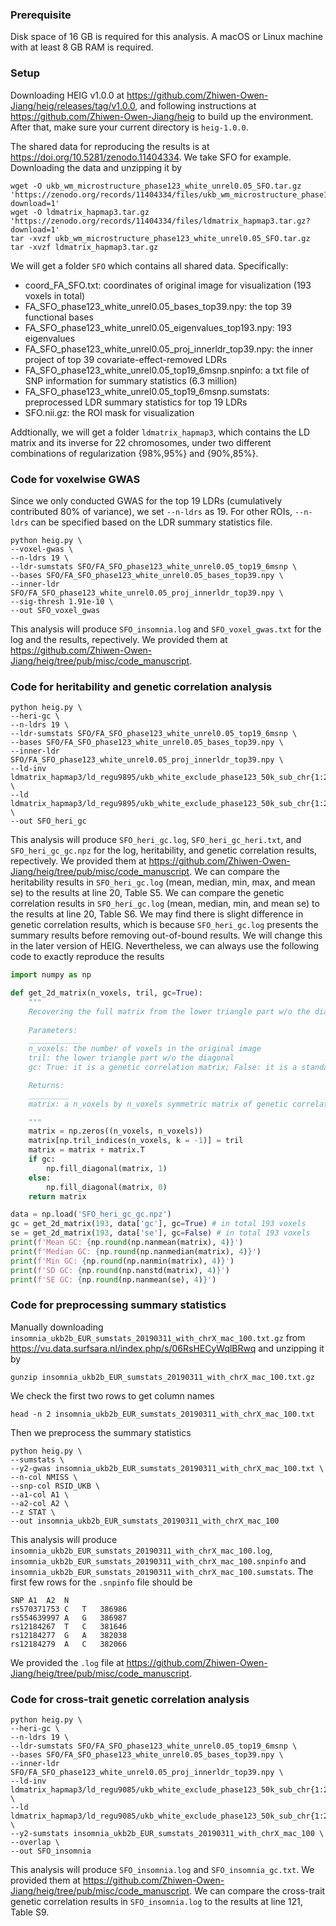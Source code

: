 ### Prerequisite

Disk space of 16 GB is required for this analysis. A macOS or Linux machine with at least 8 GB RAM is required.

### Setup

Downloading HEIG v1.0.0 at https://github.com/Zhiwen-Owen-Jiang/heig/releases/tag/v1.0.0, and following instructions at https://github.com/Zhiwen-Owen-Jiang/heig to build up the environment. After that, make sure your current directory is `heig-1.0.0`. 

The shared data for reproducing the results is at https://doi.org/10.5281/zenodo.11404334. We take SFO for example. Downloading the data and unzipping it by

```
wget -O ukb_wm_microstructure_phase123_white_unrel0.05_SFO.tar.gz 'https://zenodo.org/records/11404334/files/ukb_wm_microstructure_phase123_white_unrel0.05_SFO.tar.gz?download=1'
wget -O ldmatrix_hapmap3.tar.gz 'https://zenodo.org/records/11404334/files/ldmatrix_hapmap3.tar.gz?download=1'
tar -xvzf ukb_wm_microstructure_phase123_white_unrel0.05_SFO.tar.gz
tar -xvzf ldmatrix_hapmap3.tar.gz
```

We will get a folder `SFO` which contains all shared data. Specifically:

- coord_FA_SFO.txt: coordinates of original image for visualization (193 voxels in total)
- FA_SFO_phase123_white_unrel0.05_bases_top39.npy: the top 39 functional bases
- FA_SFO_phase123_white_unrel0.05_eigenvalues_top193.npy: 193 eigenvalues 
- FA_SFO_phase123_white_unrel0.05_proj_innerldr_top39.npy: the inner project of top 39 covariate-effect-removed LDRs
- FA_SFO_phase123_white_unrel0.05_top19_6msnp.snpinfo: a txt file of SNP information for summary statistics (6.3 million)
- FA_SFO_phase123_white_unrel0.05_top19_6msnp.sumstats: preprocessed LDR summary statistics for top 19 LDRs
- SFO.nii.gz: the ROI mask for visualization

Addtionally, we will get a folder `ldmatrix_hapmap3`, which contains the LD matrix and its inverse for 22 chromosomes, under two different combinations of regularization {98%,95%} and {90%,85%}.

### Code for voxelwise GWAS

Since we only conducted GWAS for the top 19 LDRs (cumulatively contributed 80% of variance), we set `--n-ldrs` as 19. For other ROIs, `--n-ldrs` can be specified based on the LDR summary statistics file.

```
python heig.py \
--voxel-gwas \
--n-ldrs 19 \
--ldr-sumstats SFO/FA_SFO_phase123_white_unrel0.05_top19_6msnp \
--bases SFO/FA_SFO_phase123_white_unrel0.05_bases_top39.npy \
--inner-ldr SFO/FA_SFO_phase123_white_unrel0.05_proj_innerldr_top39.npy \
--sig-thresh 1.91e-10 \
--out SFO_voxel_gwas
```

This analysis will produce `SFO_insomnia.log` and `SFO_voxel_gwas.txt` for the log and the results, repectively. We provided them at https://github.com/Zhiwen-Owen-Jiang/heig/tree/pub/misc/code_manuscript.

### Code for heritability and genetic correlation analysis

```
python heig.py \
--heri-gc \
--n-ldrs 19 \
--ldr-sumstats SFO/FA_SFO_phase123_white_unrel0.05_top19_6msnp \
--bases SFO/FA_SFO_phase123_white_unrel0.05_bases_top39.npy \
--inner-ldr SFO/FA_SFO_phase123_white_unrel0.05_proj_innerldr_top39.npy \
--ld-inv ldmatrix_hapmap3/ld_regu9895/ukb_white_exclude_phase123_50k_sub_chr{1:22}_unrel_ld_inv_prop95 \
--ld ldmatrix_hapmap3/ld_regu9895/ukb_white_exclude_phase123_50k_sub_chr{1:22}_unrel_ld_prop98 \
--out SFO_heri_gc
```

This analysis will produce `SFO_heri_gc.log`, `SFO_heri_gc_heri.txt`, and `SFO_heri_gc_gc.npz` for the log, heritability, and genetic correlation results, repectively. We provided them at https://github.com/Zhiwen-Owen-Jiang/heig/tree/pub/misc/code_manuscript. We can compare the heritability results in `SFO_heri_gc.log` (mean, median, min, max, and mean se) to the results at line 20, Table S5. We can compare the genetic correlation results in `SFO_heri_gc.log` (mean, median, min, and mean se) to the results at line 20, Table S6. We may find there is slight difference in genetic correlation results, which is because `SFO_heri_gc.log` presents the summary results before removing out-of-bound results. We will change this in the later version of HEIG. Nevertheless, we can always use the following code to exactly reproduce the results

```python
import numpy as np

def get_2d_matrix(n_voxels, tril, gc=True):
    """
    Recovering the full matrix from the lower triangle part w/o the diagonal
    
    Parameters:
    ____________
    n_voxels: the number of voxels in the original image
    tril: the lower triangle part w/o the diagonal
    gc: True: it is a genetic correlation matrix; False: it is a standard error matrix

    Returns:
    _________
    matrix: a n_voxels by n_voxels symmetric matrix of genetic correlation between voxels

    """
    matrix = np.zeros((n_voxels, n_voxels))
    matrix[np.tril_indices(n_voxels, k = -1)] = tril
    matrix = matrix + matrix.T
    if gc:
        np.fill_diagonal(matrix, 1)
    else:
        np.fill_diagonal(matrix, 0)
    return matrix

data = np.load('SFO_heri_gc_gc.npz')
gc = get_2d_matrix(193, data['gc'], gc=True) # in total 193 voxels
se = get_2d_matrix(193, data['se'], gc=False) # in total 193 voxels
print(f'Mean GC: {np.round(np.nanmean(matrix), 4)}')
print(f'Median GC: {np.round(np.nanmedian(matrix), 4)}')
print(f'Min GC: {np.round(np.nanmin(matrix), 4)}')
print(f'SD GC: {np.round(np.nanstd(matrix), 4)}')
print(f'SE GC: {np.round(np.nanmean(se), 4)}')
```

### Code for preprocessing summary statistics

Manually downloading `insomnia_ukb2b_EUR_sumstats_20190311_with_chrX_mac_100.txt.gz` from https://vu.data.surfsara.nl/index.php/s/06RsHECyWqlBRwq and unzipping it by

```
gunzip insomnia_ukb2b_EUR_sumstats_20190311_with_chrX_mac_100.txt.gz
```

We check the first two rows to get column names

```
head -n 2 insomnia_ukb2b_EUR_sumstats_20190311_with_chrX_mac_100.txt
```
Then we preprocess the summary statistics

```
python heig.py \
--sumstats \
--y2-gwas insomnia_ukb2b_EUR_sumstats_20190311_with_chrX_mac_100.txt \
--n-col NMISS \
--snp-col RSID_UKB \
--a1-col A1 \
--a2-col A2 \
--z STAT \
--out insomnia_ukb2b_EUR_sumstats_20190311_with_chrX_mac_100
```

This analysis will produce `insomnia_ukb2b_EUR_sumstats_20190311_with_chrX_mac_100.log`, `insomnia_ukb2b_EUR_sumstats_20190311_with_chrX_mac_100.snpinfo` and `insomnia_ukb2b_EUR_sumstats_20190311_with_chrX_mac_100.sumstats`. The first few rows for the `.snpinfo` file should be 

```
SNP A1  A2  N
rs570371753 C   T   386986
rs554639997 A   G   386987
rs12184267  T   C   381646
rs12184277  G   A   382038
rs12184279  A   C   382066
```
We provided the `.log` file at https://github.com/Zhiwen-Owen-Jiang/heig/tree/pub/misc/code_manuscript.

### Code for cross-trait genetic correlation analysis

```
python heig.py \
--heri-gc \
--n-ldrs 19 \
--ldr-sumstats SFO/FA_SFO_phase123_white_unrel0.05_top19_6msnp \
--bases SFO/FA_SFO_phase123_white_unrel0.05_bases_top39.npy \
--inner-ldr SFO/FA_SFO_phase123_white_unrel0.05_proj_innerldr_top39.npy \
--ld-inv ldmatrix_hapmap3/ld_regu9085/ukb_white_exclude_phase123_50k_sub_chr{1:22}_unrel_ld_inv_prop85 \
--ld ldmatrix_hapmap3/ld_regu9085/ukb_white_exclude_phase123_50k_sub_chr{1:22}_unrel_ld_prop90 \
--y2-sumstats insomnia_ukb2b_EUR_sumstats_20190311_with_chrX_mac_100 \
--overlap \
--out SFO_insomnia
```

This analysis will produce `SFO_insomnia.log` and `SFO_insomnia_gc.txt`. We provided them at https://github.com/Zhiwen-Owen-Jiang/heig/tree/pub/misc/code_manuscript. We can compare the cross-trait genetic correlation results in `SFO_insomnia.log` to the results at line 121, Table S9.